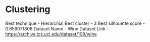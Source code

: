 # Clustering
Best technique - Hierarchial
Best cluster - 3
Best silhouette score - 0.659071806
Dataset Name - Wine
Dataset Link - https://archive.ics.uci.edu/dataset/109/wine

